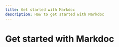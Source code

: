 ```yaml
---
title: Get started with Markdoc
description: How to get started with Markdoc
---
```

# Get started with Markdoc
